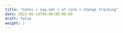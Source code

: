 ```yaml
---
title: "notes > asp.net > ef core > change tracking"
date: 2023-06-14T00:00:00-06:00
draft: false
weight: 1
---
```

